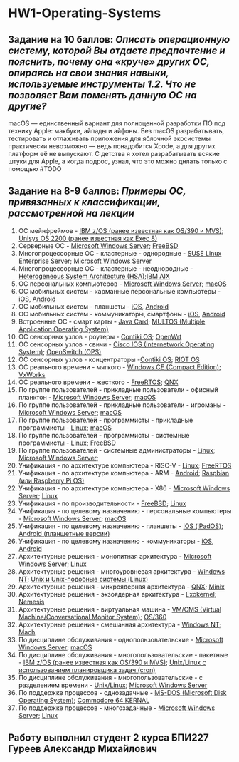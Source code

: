 # HW1-Operating-Systems
## Задание на 10 баллов: ***Описать операционную систему, которой Вы отдаете предпочтение и пояснить, почему она «круче» других ОС, опираясь на свои знания навыки, используемые инструменты 1.2. Что не позволяет Вам поменять данную ОС на другие?***

macOS — единственный вариант для полноценной разработки ПО под технику Apple: макбуки, айпады и айфоны. Без macOS разрабатывать, тестировать и отлаживать приложения для яблочной экосистемы практически невозможно — ведь понадобится Xcode, а для других платформ её не выпускают. С детства я хотел разрабатывать всякие штуки для Apple, а когда подрос, узнал, что это можно днлать только с помощью #TODO


## Задание на 8-9 баллов: ***Примеры ОС, привязанных к классификации, рассмотренной на лекции***

1. ОС мейнфреймов -  [IBM z/OS (ранее известная как OS/390 и MVS)](https://www.ibm.com/uk-en); [Unisys OS 2200 (ранее известная как Exec 8)](https://www.unisys.com/news-release/added-security-access-highlight-release-of-unisys-clearpath-os-2200/)
2. Серверные ОС - [Microsoft Windows Server](https://www.microsoft.com/ru-ru/windows-server); [FreeBSD](https://www.freebsd.org/)
3. Многопроцессорные ОС - кластерные - однородные - [SUSE Linux Enterprise Server](https://www.suse.com/products/server/);  [Microsoft Windows Server](https://www.microsoft.com/ru-ru/windows-server)
4. Многопроцессорные ОС - кластерные - неоднородные - [Heterogeneous System Architecture (HSA)](https://hsafoundation.com/);[IBM AIX](https://www.ibm.com/docs/en/aix)
5. ОС персональных компьютеров - [Microsoft Windows Server](https://www.microsoft.com/ru-ru/windows-server); [macOS](https://support.apple.com/macos)
6. ОС мобильных систем - карманные персональные компьютеры - [iOS](https://www.apple.com/ios/ios-17/), [Android](https://www.android.com/intl/ru_ru/)
7. ОС мобильных систем - планшеты - [iOS](https://www.apple.com/ios/ios-17/), [Android](https://www.android.com/intl/ru_ru/)
8. ОС мобильных систем - коммуникаторы, смартфоны - [iOS](https://www.apple.com/ios/ios-17/), [Android](https://www.android.com/intl/ru_ru/)
9. Встроенные ОС - смарт карты - [Java Card](https://www.oracle.com/java/java-card/); [MULTOS (Multiple Application Operating System)](https://multos.com/)
10. ОС сенсорных узлов - роутеры - [Contiki OS](https://contiki-os.org/); [OpenWrt](https://openwrt.org/)
11. ОС сенсорных узлов - свичи - [Cisco IOS (Internetwork Operating System)](https://www.cisco.com/c/en/us/products/ios-nx-os-software/ios-software-releases-listing.html); [OpenSwitch (OPS)](https://www.openswitch.net/)
12. ОС сенсорных узлов - концентраторы -[Contiki OS](https://contiki-os.org/); [RIOT OS](https://www.riot-os.org/)
13. ОС реального времени - мягкого - [Windows CE (Compact Edition)](https://www.microsoft.com/en-us/sharedsource/windows-embedded-ce-licensing-program.aspx); [VxWorks](https://www.windriver.com/products/vxworks)
14. ОС реального времени - жесткого - [FreeRTOS](https://freertos.org/); [QNX](https://blackberry.qnx.com/en)
15. По группе пользователей - прикладные пользователи - офисный планктон - [Microsoft Windows Server](https://www.microsoft.com/ru-ru/windows-server); [macOS](https://support.apple.com/macos)
16. По группе пользователей - прикладные пользователи - игроманы -[Microsoft Windows Server](https://www.microsoft.com/ru-ru/windows-server); [macOS](https://support.apple.com/macos)
17. По группе пользователей - программисты - прикладные программисты - [Linux](https://ubuntu.com/); [macOS](https://support.apple.com/macos)
18. По группе пользователей - программисты - системные программисты - [Linux](https://ubuntu.com/); [FreeBSD](https://www.freebsd.org/)
19. По группе пользователей - системные администраторы - [Linux](https://ubuntu.com/); [Microsoft Windows Server](https://www.microsoft.com/ru-ru/windows-server);
20. Унификация - по архитектуре компьютера - RISC-V - [Linux](https://ubuntu.com/); [FreeRTOS](https://freertos.org/)
21. Унификация - по архитектуре компьютера - ARM - [Android](https://www.android.com/intl/ru_ru/); [Raspbian (или Raspberry Pi OS)](https://www.raspberrypi.com/software/)
22. Унификация - по архитектуре компьютера - X86 - [Microsoft Windows Server](https://www.microsoft.com/ru-ru/windows-server); [Linux](https://ubuntu.com/)
23. Унификация - по производительности - [FreeBSD](https://www.freebsd.org/); [Linux](https://ubuntu.com/)
24. Унификация - по целевому назначению - персональные компьютеры - [Microsoft Windows Server](https://www.microsoft.com/ru-ru/windows-server); [macOS](https://support.apple.com/macos)
25. Унификация - по целевому назначению - планшеты  - [iOS (iPadOS)](https://developer.apple.com/ipados/); [Android (планшетные версии)](https://www.android.com/intl/ru_ru/)
26. Унификация - по целевому назначению - коммуникаторы -  [iOS](https://www.apple.com/ios/ios-17/), [Android](https://www.android.com/intl/ru_ru/)
27. Архитектурные решения - монолитная архитектура - [Microsoft Windows Server](https://www.microsoft.com/ru-ru/windows-server); [Linux](https://ubuntu.com/)
28. Архитектурные решения - многоуровневая архитектура - [Windows NT](https://www.microsoft.com/en-us/download/details.aspx?id=40887); [Unix и Unix-подобные системы (Linux)](https://unix.org/version2/)
29. Архитектурные решения - микроядерная архитектура - [QNX](https://blackberry.qnx.com/en); [Minix](http://minix3.ru/)
30. Архитектурные решения - экзоядерная архитектура - [Exokernel](https://wiki.osdev.org/Exokernel); [Nemesis](https://nemesis-os.github.io/)
31. Архитектурные решения - виртуальная машина - [VM/CMS (Virtual Machine/Conversational Monitor System)](https://www.ibm.com/docs/en/zvm/7.1?topic=zvm-overview-conversational-monitor-system-cms); [OS/360](https://www.elotouch.com/services/elocare-os-360)
32. Архитектурные решения - смешанная архитектура - [Windows NT](https://www.microsoft.com/en-us/download/details.aspx?id=40887); [Mach](https://padakuu.com/the-mach-operating-system-161-article)
33. По дисциплине обслуживания - однопользовательские - [Microsoft Windows Server](https://www.microsoft.com/ru-ru/windows-server); [macOS](https://support.apple.com/macos)
34. По дисциплине обслуживания - многопользовательские - пакетные - [IBM z/OS (ранее известная как OS/390 и MVS)](https://www.ibm.com/uk-en); [Unix/Linux с использованием планировщика задач (cron)](https://ubuntu.com/desktop)
35. По дисциплине обслуживания - многопользовательские - с разделением времени - [Unix/Linux](https://ubuntu.com/desktop); [Microsoft Windows Server](https://www.microsoft.com/ru-ru/windows-server)
36. По поддержке процессов - однозадачные - [MS-DOS (Microsoft Disk Operating System)](https://archiveos.org/ms-dos/); [Commodore 64 KERNAL](https://c64os.com/c64os/kernal)
37. По поддержке процессов - многозадачные - [Microsoft Windows Server](https://www.microsoft.com/ru-ru/windows-server); [Linux](https://ubuntu.com/)
## Работу выполнил студент 2 курса БПИ227 Гуреев Александр Михайлович
